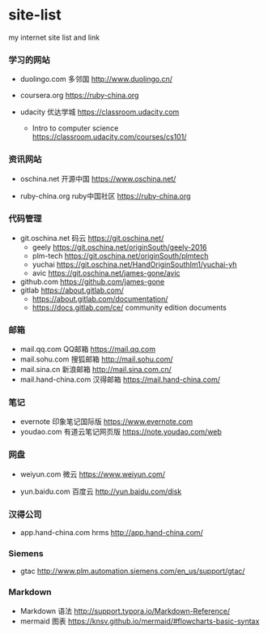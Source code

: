 # site-list
my internet site list and link


### 学习的网站
 
 - duolingo.com 多邻国
 http://www.duolingo.cn/
 
 - coursera.org
 https://ruby-china.org
 
 - udacity 优达学城
 https://classroom.udacity.com
   - Intro to computer science https://classroom.udacity.com/courses/cs101/
 
### 资讯网站
 
 - oschina.net 开源中国 
 https://www.oschina.net/
 
 - ruby-china.org ruby中国社区
 https://ruby-china.org
 
### 代码管理

- git.oschina.net 码云
https://git.oschina.net/
  - geely https://git.oschina.net/originSouth/geely-2016
  - plm-tech https://git.oschina.net/originSouth/plmtech
  - yuchai https://git.oschina.net/HandOriginSouthIm1/yuchai-yh
  - avic https://git.oschina.net/james-gone/avic
- github.com 
  https://github.com/james-gone
- gitlab
https://about.gitlab.com/
  - https://about.gitlab.com/documentation/ 
  - https://docs.gitlab.com/ce/  community edition documents

### 邮箱
- mail.qq.com QQ邮箱
https://mail.qq.com
- mail.sohu.com 搜狐邮箱
http://mail.sohu.com/
- mail.sina.cn 新浪邮箱
http://mail.sina.com.cn/
- mail.hand-china.com 汉得邮箱
https://mail.hand-china.com/


### 笔记

- evernote 印象笔记国际版
https://www.evernote.com
- youdao.com 有道云笔记网页版
https://note.youdao.com/web

### 网盘

- weiyun.com 微云 
https://www.weiyun.com/

- yun.baidu.com 百度云 
http://yun.baidu.com/disk

### 汉得公司

- app.hand-china.com hrms
http://app.hand-china.com/

### Siemens 

- gtac
http://www.plm.automation.siemens.com/en_us/support/gtac/

### Markdown

- Markdown 语法
http://support.typora.io/Markdown-Reference/
- mermaid 图表
https://knsv.github.io/mermaid/#flowcharts-basic-syntax
